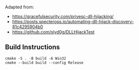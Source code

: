 Adapted from:

* https://gracefulsecurity.com/privesc-dll-hijacking/
* https://posts.specterops.io/automating-dll-hijack-discovery-81c4295904b0
* https://github.com/slyd0g/DLLHijackTest

## Build Instructions

```
cmake -S . -B build -A Win32
cmake --build build --config Release
```
